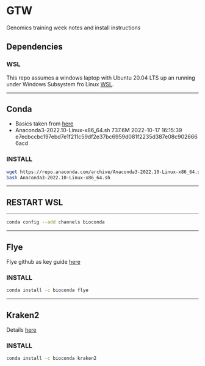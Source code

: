 # GTW
Genomics training week notes and install instructions

## Dependencies
### WSL
This repo assumes a windows laptop with Ubuntu 20.04 LTS up an running under Windows Subsystem fro Linux [WSL](https://learn.microsoft.com/en-us/windows/wsl/install).


----

## Conda
- Basics taken from [here](https://gist.github.com/kauffmanes/5e74916617f9993bc3479f401dfec7da)
- Anaconda3-2022.10-Linux-x86_64.sh	737.6M	2022-10-17 16:15:39	e7ecbccbc197ebd7e1f211c59df2e37bc6959d081f2235d387e08c9026666acd


### INSTALL
```bash
wget https://repo.anaconda.com/archive/Anaconda3-2022.10-Linux-x86_64.sh
bash Anaconda3-2022.10-Linux-x86_64.sh
```

----
## RESTART WSL
----
```bash
conda config --add channels bioconda
```
----

## Flye
Flye github as key guide [here](https://github.com/fenderglass/Flye/blob/flye/docs/INSTALL.md)

### INSTALL
```bash
conda install -c bioconda flye
```

----

## Kraken2
Details [here](https://github.com/DerrickWood/kraken2/)

### INSTALL
```bash
conda install -c bioconda kraken2
```

